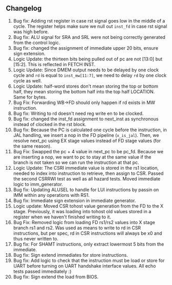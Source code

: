 ## Changelog
1. Bug fix: Adding rst register in case rst signal goes low in the middle of a cycle. The register helps make sure we null out `inst_fd` in case rst signal was high before.
2. Bug fix: ALU signal for SRA and SRL were not being correctly generated from the control logic. 
3. Bug fix: changed the assignment of immediate upper 20 bits, ensure sign extension. 
4. Logic Update: the thirteen bits being pulled out of pc are not [13:0] but [15:2]. This is reflected in FETCH INST.
5. Logic Update: Since DMEM output needs to be delayed by one clock cycle and `rd` is equal to `inst_mw[11:7]`, we need to delay `rd` by one clock cycle as well.
6. Logic Update: half-word stores don't mean storing the top or bottom half, they mean storing the bottom half into the top half LOCATION. Same for bytes.
7. Bug Fix: Forwarding WB->FD should only happen if rd exists in MW instruction.
8. Bug fix: Writing to rd doesn't need reg write en to be clocked.
9. Bug fix: changed the inst_fd assignment to next_inst as synchronous instead of clocked in the rst block.
10. Bug fix: Because the PC is calculated one cycle before the instruction, in JAL handling, we insert a nop in the FD pipeline (`x_is_jal`). Then, we resolve next_pc using EX stage values instead of FD stage values (for the same reason). 
11. Bug Fix: Swapped the pc + 4 value in next_pc to be pc_fd. Because we are inserting a nop, we want to pc to stay at the same value if the branch is not taken so we can run the instruction at that pc. 
12. Logic Update: The CSRI immediate value is stored in the rs1 location, needed to index into instruction to retrieve, then assign to CSR. Passed the second CSRRWI test as well as all hazard tests. Moved immediate logic to imm_generator. 
13. Bug fix: Updating ALUSEL to handle for LUI instructions by passin on IMM within any operations with RS1.
14. Bug fix: Immediate sign extension in immediate generator.
15. Logic update: Moved CSR tohost value generation from the FD to the X stage. Previously, it was loading into tohost old values stored in a register when we haven't finished writing to it. 
16. Bug Fix: Removed logic from loading FD rs1/rs2 values into X stage branch rs1 and rs2. Was used as means to write to rd in CSR instructions, but per spec, rd in CSR instructions will always be x0 and thus never written to.
17. Bug fix: For SHAMT instructions, only extract lowermost 5 bits from the immediate.
18. Bug fix: Sign extend immediates for store instructions.
19. Bug fix: Add logic to check that the instruction must be load or store for UART before turning on UART handshake interface values. All echo tests passed immediately :)
20. Bug fix: Sign extend the load from BIOS.
